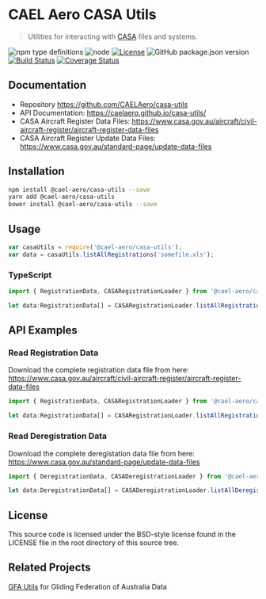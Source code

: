 
# CAEL Aero CASA Utils

> Utilities for interacting with [CASA](https://www.casa.gov.au/) files and systems. 

![npm type definitions](https://img.shields.io/npm/types/@cael-aero/casa-utils)
![node](https://img.shields.io/node/v/@cael-aero/casa-utils)
[![License](https://img.shields.io/badge/License-BSD%203--Clause-blue.svg)](https://opensource.org/licenses/BSD-3-Clause)
![GitHub package.json version](https://img.shields.io/github/package-json/v/CAELAero/casa-utils)
[![Build Status](https://travis-ci.com/CAELAero/casa-utils.svg?branch=master)](https://travis-ci.com/CAELAero/casa-utils)
[![Coverage Status](https://coveralls.io/repos/github/CAELAero/casa-utils/badge.svg)](https://coveralls.io/github/CAELAero/casa-utils)

## Documentation

* Repository https://github.com/CAELAero/casa-utils
* API Documentation: https://caelaero.github.io/casa-utils/
* CASA Aircraft Register Data Files: https://www.casa.gov.au/aircraft/civil-aircraft-register/aircraft-register-data-files
* CASA Aircraft Register Update Data Files: https://www.casa.gov.au/standard-page/update-data-files
 
## Installation

```sh
npm install @cael-aero/casa-utils --save
yarn add @cael-aero/casa-utils
bower install @cael-aero/casa-utils --save
```                                      

## Usage

```javascript
var casaUtils = require('@cael-aero/casa-utils');
var data = casaUtils.listAllRegistrations('somefile.xls');
```

### TypeScript
```typescript
import { RegistrationData, CASARegistrationLoader } from '@cael-aero/casa-utils';

let data:RegistrationData[] = CASARegistrationLoader.listAllRegistrations('somefile.xls');
```

## API Examples

### Read Registration Data

Download the complete registration data file from here: https://www.casa.gov.au/aircraft/civil-aircraft-register/aircraft-register-data-files

```typescript
import { RegistrationData, CASARegistrationLoader } from '@cael-aero/casa-utils';

let data:RegistrationData[] = CASARegistrationLoader.listAllRegistrations('aircraftreg_2020.xls');
```

### Read Deregistration Data

Download the complete deregistation data file from here: https://www.casa.gov.au/standard-page/update-data-files 

```typescript
import { DeregistrationData, CASADeregistrationLoader } from '@cael-aero/casa-utils';

let data:DeregistrationData[] = CASADeregistrationLoader.listAllDeregistrations('somefile.csv');
```
 
## License

This source code is licensed under the BSD-style license found in the
LICENSE file in the root directory of this source tree. 

## Related Projects

[GFA Utils](https://github.com/CAELAero/gfa-utils) for Gliding Federation of Australia Data
